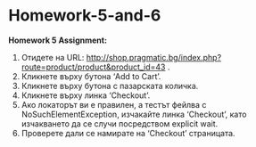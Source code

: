 # Homework-5-and-6

**Homework 5 Assignment:**

1. Отидете на URL: http://shop.pragmatic.bg/index.php?route=product/product&product_id=43 . 
2. Кликнете върху бутона ‘Add to Cart’.
3. Кликнете върху бутона с пазарската количка.
4. Кликнете върху линка ‘Checkout’.
5. Ако локаторът ви е правилен, а тестът фейлва с NoSuchElementException, изчакайте линка ‘Checkout’, като изчакването да се случи посредством explicit wait.
6. Проверете дали се намирате на ‘Checkout’ страницата.

